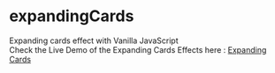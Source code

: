 # expandingCards
Expanding cards effect with Vanilla JavaScript
<br>
Check the Live Demo of the Expanding Cards Effects here :
<a href="https://shubhamjaiswal23.github.io/expandingCards/">Expanding Cards</a>
